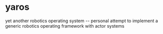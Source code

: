 # yaros
yet another robotics operating system -- personal attempt to implement a generic robotics operating framework with actor systems
